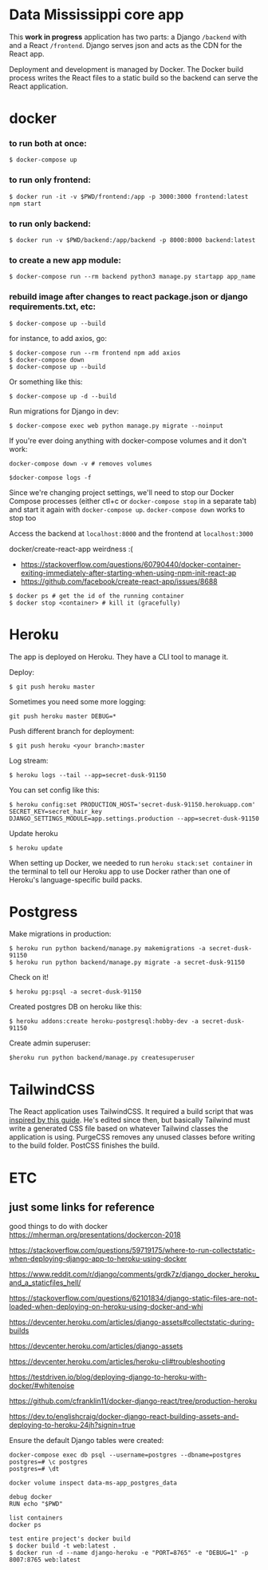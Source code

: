 # Data Mississippi core app
This **work in progress** application has two parts: a Django `/backend` with and a React `/frontend`. Django serves json and acts as the CDN for the React app. 

Deployment and development is managed by Docker. The Docker build process writes the React files to a static build so the backend can serve the React application. 

# docker
### to run both at once:
```
$ docker-compose up
``` 
### to run only frontend:
```
$ docker run -it -v $PWD/frontend:/app -p 3000:3000 frontend:latest npm start
``` 
### to run only backend:
```
$ docker run -v $PWD/backend:/app/backend -p 8000:8000 backend:latest
``` 
### to create a new app module:
```
$ docker-compose run --rm backend python3 manage.py startapp app_name
```
### rebuild image after changes to react package.json or django requirements.txt, etc:
```
$ docker-compose up --build
```

for instance, to add axios, go:
```
$ docker-compose run --rm frontend npm add axios
$ docker-compose down
$ docker-compose up --build
```
Or something like this:
```
$ docker-compose up -d --build
```
Run migrations for Django in dev:
```
$ docker-compose exec web python manage.py migrate --noinput
```
If you're ever doing anything with docker-compose volumes and it don't work:
```
docker-compose down -v # removes volumes
```
```
$docker-compose logs -f
```
Since we're changing project settings, we'll need to stop our Docker Compose processes (either ctl+c or `docker-compose stop` in a separate tab) and start it again with `docker-compose up`. 
`docker-compose down` works to stop too

Access the backend at `localhost:8000` and the frontend at `localhost:3000`

docker/create-react-app weirdness :(
- https://stackoverflow.com/questions/60790440/docker-container-exiting-immediately-after-starting-when-using-npm-init-react-ap
- https://github.com/facebook/create-react-app/issues/8688
```
$ docker ps # get the id of the running container
$ docker stop <container> # kill it (gracefully)
```

# Heroku
The app is deployed on Heroku. They have a CLI tool to manage it.

Deploy:
```
$ git push heroku master
```

Sometimes you need some more logging:
```
git push heroku master DEBUG=*
```

Push different branch for deployment:
```
$ git push heroku <your branch>:master
```

Log stream:
```
$ heroku logs --tail --app=secret-dusk-91150
```


You can set config like this:
```
$ heroku config:set PRODUCTION_HOST='secret-dusk-91150.herokuapp.com' SECRET_KEY=secret_hair_key DJANGO_SETTINGS_MODULE=app.settings.production --app=secret-dusk-91150
```

Update heroku
```
$ heroku update
```


When setting up Docker, we needed to run `heroku stack:set container` in the terminal to tell our Heroku app to use Docker rather than one of Heroku's language-specific build packs.

# Postgress
Make migrations in production:
```
$ heroku run python backend/manage.py makemigrations -a secret-dusk-91150
$ heroku run python backend/manage.py migrate -a secret-dusk-91150
```
Check on it!
```
$ heroku pg:psql -a secret-dusk-91150
```
Created postgres DB on heroku like this:
```
$ heroku addons:create heroku-postgresql:hobby-dev -a secret-dusk-91150
```
Create admin superuser:
```
$heroku run python backend/manage.py createsuperuser
```

# TailwindCSS
The React application uses TailwindCSS. It required a build script that was [inspired by this guide](https://daveceddia.com/tailwind-create-react-app/). He's edited since then, but basically Tailwind must write a generated CSS file based on whatever Tailwind classes the application is using. PurgeCSS removes any unused classes before writing to the build folder. PostCSS finishes the build.


# ETC
## just some links for reference
good things to do with docker
https://mherman.org/presentations/dockercon-2018

https://stackoverflow.com/questions/59719175/where-to-run-collectstatic-when-deploying-django-app-to-heroku-using-docker

https://www.reddit.com/r/django/comments/grdk7z/django_docker_heroku_and_a_staticfiles_hell/

https://stackoverflow.com/questions/62101834/django-static-files-are-not-loaded-when-deploying-on-heroku-using-docker-and-whi

https://devcenter.heroku.com/articles/django-assets#collectstatic-during-builds

https://devcenter.heroku.com/articles/django-assets

https://devcenter.heroku.com/articles/heroku-cli#troubleshooting

https://testdriven.io/blog/deploying-django-to-heroku-with-docker/#whitenoise

https://github.com/cfranklin11/docker-django-react/tree/production-heroku

https://dev.to/englishcraig/docker-django-react-building-assets-and-deploying-to-heroku-24jh?signin=true



Ensure the default Django tables were created:
```
docker-compose exec db psql --username=postgres --dbname=postgres
postgres=# \c postgres
postgres=# \dt

docker volume inspect data-ms-app_postgres_data

debug docker
RUN echo "$PWD"

list containers
docker ps 

test entire project's docker build
$ docker build -t web:latest .
$ docker run -d --name django-heroku -e "PORT=8765" -e "DEBUG=1" -p 8007:8765 web:latest
```